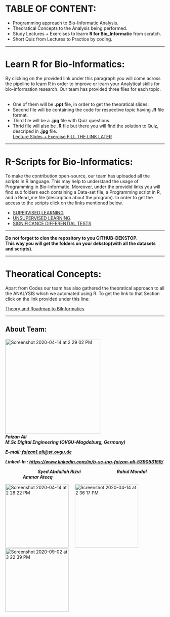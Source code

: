 # TABLE OF CONTENT:

* Programming approach to Bio-Informatic Analysis.
* Theoratical Concepts to the Analysis being performed.
* Study Lectures + Exercises to learm **R for Bio_Informatic** from scratch.
* Short Quiz from Lectures to Practice by coding.

***
# Learn R for Bio-Informatics:
By clicking on the provided link under this paragraph you will come across the pipeline to learn R in order to improve or learn your Analytical skills for bio-information research. Our team has provided three files for each topic.<br/>
<br/>

* One of them will be **.ppt** file, in order to get the theoratical slides. <br/>
* Second file will be containing the code for respective topic having **.R** file format. <br/> 
* Third file will be a **.jpg** file with Quiz questions. <br/>
* Thrid file will also be **.R** file but there you will find the solution to Quiz, descriped in **.jpg** file. <br/>
[Lecture Slides + Exercise FILL THE LINK LATER]()
***

# R-Scripts for Bio-Informatics:
To make the contribution open-source, our team has uploaded all the scripts in R language. This may help to understand the usage of Programming in Bio-Informatic. Moreover, under the providid links you will find sub folders each containing a Data-set file, a Programming script in R, and a Read_me file (description about the program). In order to get the access to the scripts click on the links mentioned below.
    
* [SUPERVISED LEARNING](https://github.com/Rizvix0/Statistical-Methods-and-Machine-Learning-in-R/tree/master/Supervised%20Learning)
* [UNSUPERVISED LEARNING](https://github.com/Rizvix0/Statistical-Methods-and-Machine-Learning-in-R/tree/master/Unsupervised%20Learning).
* [SIGNIFICANCE DIFFERENTIAL TESTS](https://github.com/Rizvix0/Statistical-Methods-and-Machine-Learning-in-R/tree/master/Significance%20Differential%20Tests).
  
 ***
 **Do not forget to clon the repository to you GITHUB-DEKSTOP.<br/> This way you will get the folders on your dekstop(with all the datasets and scripts).**
 
 ***
 
 
# Theoratical Concepts:

Apart from Codes our team has also gathered the theoratical approach to all the ANALYSIS which we automated using R. To get the link to that Section click on the link provided under this line: <br/>

[Theory and Roadmap to BiInformatics](https://github.com/Rizvix0/DE_Project_MetaProtStat/wiki)

***

## About Team:

<img width="300" alt="Screenshot 2020-04-14 at 2 29 02 PM" src="https://user-images.githubusercontent.com/49519053/79225394-ea3a4600-7e5c-11ea-9db4-a29dd807e4df.png"> <br/>
 ***Faizan Ali*** <br/>
***M.Sc Digital Engineering (OVGU-Magdeburg, Germany)*** <br/>

***E-mail: faizan1.ali@st.ovgu.de*** <br/>

***Linked-In : https://www.linkedin.com/in/b-sc-ing-faizan-ali-539053159/***









&nbsp; &nbsp; &nbsp; &nbsp; &nbsp; &nbsp; &nbsp; &nbsp; &nbsp; &nbsp;  &nbsp; &nbsp; &nbsp; ***Syed Abdullah Rizvi*** &nbsp; &nbsp; &nbsp; &nbsp; &nbsp; &nbsp; &nbsp; &nbsp; &nbsp; &nbsp; &nbsp; &nbsp; &nbsp; &nbsp;  ***Rahul Mondal***  &nbsp; &nbsp; &nbsp; &nbsp; &nbsp; &nbsp; &nbsp; &nbsp; &nbsp; &nbsp; &nbsp; &nbsp; &nbsp; &nbsp;  ***Ammar Ateeq***

<img width="200" alt="Screenshot 2020-04-14 at 2 28 22 PM" src="https://user-images.githubusercontent.com/49519053/79225204-ae06e580-7e5c-11ea-993f-df6123d18d9c.png"> &nbsp; &nbsp;
<img width="200" alt="Screenshot 2020-04-14 at 2 36 17 PM" src="https://user-images.githubusercontent.com/49519053/79225642-561cae80-7e5d-11ea-9e87-4c2aa3dcec51.png"> &nbsp; &nbsp;
<img width="200" alt="Screenshot 2020-09-02 at 3 22 39 PM" src="https://user-images.githubusercontent.com/49519053/91989028-4d574700-ed30-11ea-9715-d3817b6b00b5.png">
